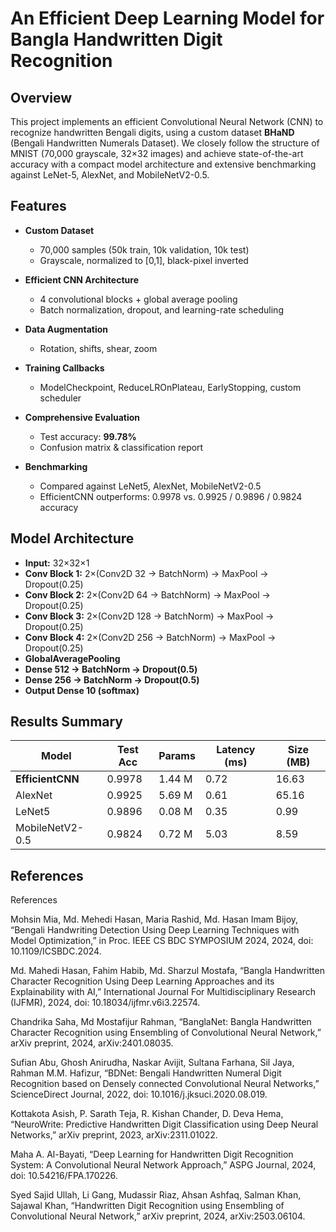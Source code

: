 # An Efficient Deep Learning Model for Bangla Handwritten Digit Recognition

## Overview

This project implements an efficient Convolutional Neural Network (CNN) to recognize handwritten Bengali digits, using a custom dataset **BHaND** (Bengali Handwritten Numerals Dataset). We closely follow the structure of MNIST (70,000 grayscale, 32×32 images) and achieve state-of-the-art accuracy with a compact model architecture and extensive benchmarking against LeNet-5, AlexNet, and MobileNetV2-0.5.

## Features

* **Custom Dataset**

  * 70,000 samples (50k train, 10k validation, 10k test)
  * Grayscale, normalized to \[0,1], black-pixel inverted
* **Efficient CNN Architecture**

  * 4 convolutional blocks + global average pooling
  * Batch normalization, dropout, and learning-rate scheduling
* **Data Augmentation**

  * Rotation, shifts, shear, zoom
* **Training Callbacks**

  * ModelCheckpoint, ReduceLROnPlateau, EarlyStopping, custom scheduler
* **Comprehensive Evaluation**

  * Test accuracy: **99.78%**
  * Confusion matrix & classification report
* **Benchmarking**

  * Compared against LeNet5, AlexNet, MobileNetV2-0.5
  * EfficientCNN outperforms: 0.9978 vs. 0.9925 / 0.9896 / 0.9824 accuracy


## Model Architecture

* **Input:** 32×32×1
* **Conv Block 1:** 2×(Conv2D 32 → BatchNorm) → MaxPool → Dropout(0.25)
* **Conv Block 2:** 2×(Conv2D 64 → BatchNorm) → MaxPool → Dropout(0.25)
* **Conv Block 3:** 2×(Conv2D 128 → BatchNorm) → MaxPool → Dropout(0.25)
* **Conv Block 4:** 2×(Conv2D 256 → BatchNorm) → MaxPool → Dropout(0.25)
* **GlobalAveragePooling**
* **Dense 512 → BatchNorm → Dropout(0.5)**
* **Dense 256 → BatchNorm → Dropout(0.5)**
* **Output Dense 10 (softmax)**

## Results Summary

| Model            | Test Acc | Params | Latency (ms) | Size (MB) |
| ---------------- | -------- | ------ | ------------ | --------- |
| **EfficientCNN** | 0.9978   | 1.44 M | 0.72         | 16.63     |
| AlexNet          | 0.9925   | 5.69 M | 0.61         | 65.16     |
| LeNet5           | 0.9896   | 0.08 M | 0.35         | 0.99      |
| MobileNetV2-0.5  | 0.9824   | 0.72 M | 5.03         | 8.59      |


## References

References

Mohsin Mia, Md. Mehedi Hasan, Maria Rashid, Md. Hasan Imam Bijoy, “Bengali Handwriting Detection Using Deep Learning Techniques with Model Optimization,” in Proc. IEEE CS BDC SYMPOSIUM 2024, 2024, doi: 10.1109/ICSBDC.2024.

Md. Mahedi Hasan, Fahim Habib, Md. Sharzul Mostafa, “Bangla Handwritten Character Recognition Using Deep Learning Approaches and its Explainability with AI,” International Journal For Multidisciplinary Research (IJFMR), 2024, doi: 10.18034/ijfmr.v6i3.22574.

Chandrika Saha, Md Mostafijur Rahman, “BanglaNet: Bangla Handwritten Character Recognition using Ensembling of Convolutional Neural Network,” arXiv preprint, 2024, arXiv:2401.08035.

Sufian Abu, Ghosh Anirudha, Naskar Avijit, Sultana Farhana, Sil Jaya, Rahman M.M. Hafizur, “BDNet: Bengali Handwritten Numeral Digit Recognition based on Densely connected Convolutional Neural Networks,” ScienceDirect Journal, 2022, doi: 10.1016/j.jksuci.2020.08.019.

Kottakota Asish, P. Sarath Teja, R. Kishan Chander, D. Deva Hema, “NeuroWrite: Predictive Handwritten Digit Classification using Deep Neural Networks,” arXiv preprint, 2023, arXiv:2311.01022.

Maha A. Al-Bayati, “Deep Learning for Handwritten Digit Recognition System: A Convolutional Neural Network Approach,” ASPG Journal, 2024, doi: 10.54216/FPA.170226.

Syed Sajid Ullah, Li Gang, Mudassir Riaz, Ahsan Ashfaq, Salman Khan, Sajawal Khan, “Handwritten Digit Recognition using Ensembling of Convolutional Neural Network,” arXiv preprint, 2024, arXiv:2503.06104.


